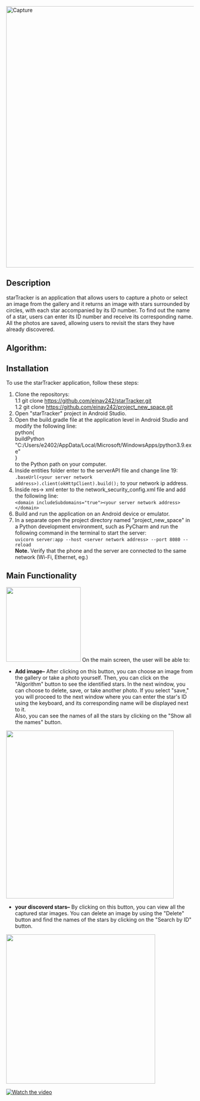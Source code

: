 <img width="700" alt="Capture" src="photo/main.png">

## Description

starTracker is an application that allows users to capture a photo or select an image from the gallery 
and it returns an image with stars surrounded by circles, with each star accompanied by its ID number. 
To find out the name of a star, users can enter its ID number and receive its corresponding name. 
All the photos are saved, allowing users to revisit the stars they have already discovered.


## Algorithm:



## Installation
To use the starTracker application, follow these steps:
1. Clone the repositorys:<br />
  1.1 git clone https://github.com/einav242/starTracker.git<br />
  1.2 git clone https://github.com/einav242/project_new_space.git<br />
2. Open "starTracker" project in Android Studio.
3. Open the build.gradle file at the application level in  Android Studio and modify the following line:<br />
     python{<br />
              buildPython "C:/Users/e2402/AppData/Local/Microsoft/WindowsApps/python3.9.exe"<br />
        }<br />
to the Python path on your computer. <br />
4. Inside entities folder enter to the serverAPI file and change line 19:  <br />```.baseUrl(<your server network address>).client(okHttpClient).build();``` to your network ip address. <br />
5. Inside res-> xml enter to the network_security_config.xml file and add the following line:<br />
  ```<domain includeSubdomains="true"><your server network address></domain>```
6. Build and run the application on an Android device or emulator.<br />
7. In a separate open the project directory named "project_new_space" in a Python development environment, such as PyCharm and run the following command in the terminal to start the server:<br />
```uvicorn server:app --host <server network address> --port 8080 --reload``` <br />
**Note.** Verify that the phone and the server are connected to the same network (Wi-Fi, Ethernet, eg.)


## Main Functionality
<img width="200" src="photo/צילום מסך 2023-06-01 170642.png">
On the main screen, the user will be able to:

- **Add image–** After clicking on this button, you can choose an image from the gallery or take a photo yourself. 
Then, you can click on the "Algorithm" button to see the identified stars.
In the next window, you can choose to delete, save, or take another photo. If you select "save," you will proceed to the next window where you can enter the star's ID using the keyboard, and its corresponding name will be displayed next to it. <br />
Also, you can see the names of all the stars by clicking on the "Show all the names" button.
<img width="450" src="photo/תמונה2.png">

- **your discoverd stars–** By clicking on this button, you can view all the captured star images. You can delete an image by using the "Delete" button and find the names of the stars by clicking on the "Search by ID" button.
<img width="400" src="photo/תמונה1.png">


[![Watch the video](photo/צילום%20מסך%202023-06-01%20170642.png)](https://youtu.be/EIUpvY9gW8c)



